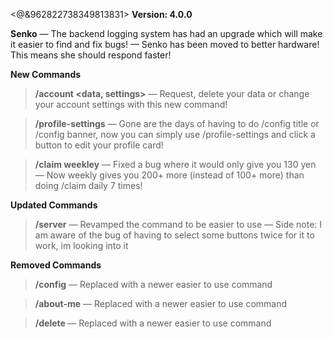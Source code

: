 <@&962822738349813831> **Version: 4.0.0**

__**Senko**__
— The backend logging system has had an upgrade which will make it easier to find and fix bugs!
— Senko has been moved to better hardware! This means she should respond faster!

__**New Commands**__

> **/account <data, settings>**
— Request, delete your data or change your account settings with this new command!

> **/profile-settings**
— Gone are the days of having to do /config title or /config banner, now you can simply use /profile-settings and click a button to edit your profile card!

> **/claim weekley**
— Fixed a bug where it would only give you 130 yen
— Now weekly gives you 200+ more (instead of 100+ more) than doing /claim daily 7 times!

__**Updated Commands**__

> **/server**
— Revamped the command to be easier to use
— Side note: I am aware of the bug of having to select some buttons twice for it to work, im looking into it

__**Removed Commands**__

> **/config**
— Replaced with a newer easier to use command

> **/about-me**
— Replaced with a newer easier to use command

> **/delete <data>**
— Replaced with a newer easier to use command